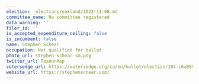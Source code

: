 ```yaml
---
election: _elections/oakland/2022-11-08.md
committee_name: No committee registered
data_warning: ''
filer_id: ''
is_accepted_expenditure_ceiling: false
is_incumbent: false
name: Stephen Schear
occupation: Not qualified for ballot
photo_url: stephen-schear-sm.png
twitter_url: TaxAnnRep
votersedge_url: https://votersedge.org/ca/en/ballot/election/104-c6a989/address/null/zip/94611/contests/contest/24183?&cty=ca%2falm&date=2022-11-08
website_url: https://stephenschear.com/
---
```

